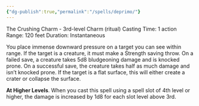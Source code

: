 ```yaml
---
{"dg-publish":true,"permalink":"/spells/deprimo/"}
---
```


The Crushing Charm - 3rd-level Charm (ritual)
Casting Time: 1 action
Range: 120 feet
Duration: Instantaneous

You place immense downward pressure on a target you can see within range. If the target is a creature, it must make a Strength saving throw. On a failed save, a creature takes 5d8 bludgeoning damage and is knocked prone. On a successful save, the creature takes half as much damage and isn’t knocked prone. If the target is a flat surface, this will either create a crater or collapse the surface.

**At Higher Levels**. When you cast this spell using a spell slot of 4th level or higher, the damage is increased by 1d8 for each slot level above 3rd.